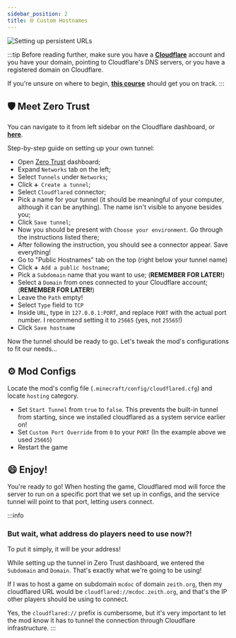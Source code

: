 ```yaml
---
sidebar_position: 2
title: 🌐 Custom Hostnames
---
```


![Setting up persistent URLs](https://assets.zeith.org/logos/cloudflared.png)

:::tip
Before reading further, make sure you have a **[Cloudflare](https://dash.cloudflare.com/)** account and you have your domain, pointing to Cloudflare's DNS servers, or you have a registered domain on Cloudflare.

If you're unsure on where to begin, **[this course](https://developers.cloudflare.com/learning-paths/get-started/#add-your-domain-to-cloudflare)** should get you on track.
:::

## 🛡️ Meet Zero Trust

You can navigate to it from left sidebar on the Cloudflare dashboard, or **[here](https://one.dash.cloudflare.com/)**.

Step-by-step guide on setting up your own tunnel:
- Open [Zero Trust](https://one.dash.cloudflare.com/) dashboard;
- Expand `Networks` tab on the left;
- Select `Tunnels` under `Networks`;
- Click `➕ Create a tunnel`;
- Select `Cloudflared` connector;
- Pick a name for your tunnel (it should be meaningful of your computer, although it can be anything). The name isn't visible to anyone besides you;
- Click `Save tunnel`;
- Now you should be present with `Choose your environment`. Go through the instructions listed there;
- After following the instruction, you should see a connector appear. Save everything!
- Go to "Public Hostnames" tab on the top (right below your tunnel name)
- Click `➕ Add a public hostname`;
- Pick a `Subdomain` name that you want to use; (**REMEMBER FOR LATER!**)
- Select a `Domain` from ones connected to your Cloudflare account; (**REMEMBER FOR LATER!**)
- Leave the `Path` empty!
- Select `Type` field to `TCP`
- Inside `URL`, type in `127.0.0.1:PORT`, and replace `PORT` with the actual port number. I recommend setting it to `25665` (yes, not `25565`!)
- Click `Save hostname`

Now the tunnel should be ready to go.
Let's tweak the mod's configurations to fit our needs...

## ⚙️ Mod Configs

Locate the mod's config file (`.minecraft/config/cloudflared.cfg`) and locate `hosting` category.
- Set `Start Tunnel` from `true` to `false`. This prevents the built-in tunnel from starting, since we installed cloudflared as a system service earlier on!
- Set `Custom Port Override` from `0` to your `PORT` (In the example above we used `25665`)
- Restart the game

## 😄 Enjoy!

You're ready to go!
When hosting the game, Cloudflared mod will force the server to run on a specific port that we set up in configs, and the service tunnel will point to that port, letting users connect.

:::info
### But wait, what address do players need to use now?!
To put it simply, it will be your address!

While setting up the tunnel in Zero Trust dashboard, we entered the `Subdomain` and `Domain`. That's exactly what we're going to be using!

If I was to host a game on subdomain `mcdoc` of domain `zeith.org`, then my cloudflared URL would be `cloudflared://mcdoc.zeith.org`, and that's the IP other players should be using to connect.

Yes, the `cloudflared://` prefix is cumbersome, but it's very important to let the mod know it has to tunnel the connection through Cloudflare infrastructure.
:::